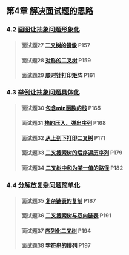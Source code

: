 ## 第4章 [解决面试题的思路](/chapter_4)

### 4.2 [画图让抽象问题形象化](./section_2)

> #### 面试题27 [二叉树的镜像](./section_2#question_27) P157
>
> #### 面试题28 [对称的二叉树](./section_2#question_28) P159
>
> #### 面试题29 [顺时针打印矩阵](./section_2#question_29) P161

### 4.3 [举例让抽象问题具体化](./section_3)

> #### 面试题30 [包含min函数的栈](./section_3#question_30) P165
>
> #### 面试题31 [栈的压入、弹出序列](./section_3#question_31) P168
>
> #### 面试题32 [从上到下打印二叉树](./section_3#question_32) P171
>
> #### 面试题33 [二叉搜索树的后序遍历序列](./section_3#question_33) P179
>
> #### 面试题34 [二叉树中和为某一值的路径](./section_3#question_34) P182

### 4.4 [分解放复杂问题简单化](./section_4)

> #### 面试题35 [复杂链表的复制](./section_4#question_35) P187
>
> #### 面试题36 [二叉搜索树与双向链表](./section_4#question_36) P191
>
> #### 面试题37 [序列化二叉树](./section_4#question_37) P194
>
> #### 面试题38 [字符串的排列](./section_4#question_38) P197
